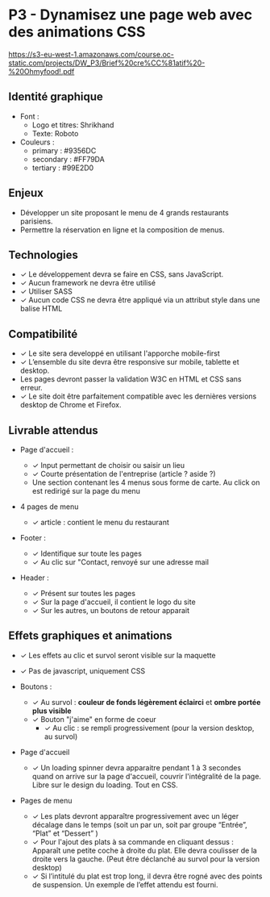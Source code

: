 # P3 - Dynamisez une page web avec des animations CSS
https://s3-eu-west-1.amazonaws.com/course.oc-static.com/projects/DW_P3/Brief%20cre%CC%81atif%20-%20Ohmyfood!.pdf
## Identité graphique

- Font : 
    - Logo et titres: Shrikhand
    - Texte: Roboto
- Couleurs :
    - primary : #9356DC
    - secondary : #FF79DA
    - tertiary : #99E2D0


## Enjeux

- Développer un site proposant le menu de 4 grands restaurants parisiens.
- Permettre la réservation en ligne et la composition de menus.


## Technologies

- ✓ Le développement devra se faire en CSS, sans JavaScript.
- ✓ Aucun framework ne devra être utilisé
- ✓ Utiliser SASS
- ✓ Aucun code CSS ne devra être appliqué via un attribut style dans une balise HTML


## Compatibilité

- ✓ Le site sera developpé en utilisant l'apporche mobile-first
- ✓ L’ensemble du site devra être responsive sur mobile, tablette et desktop.
- Les pages devront passer la validation W3C en HTML et CSS sans erreur.
- ✓ Le site doit être parfaitement compatible avec les dernières versions desktop de Chrome et Firefox.


## Livrable attendus

- Page d'accueil : 
    - ✓ Input permettant de choisir ou saisir un lieu
    - ✓ Courte présentation de l'entreprise (article ? aside ?)
    - Une section contenant les 4 menus sous forme de carte. Au click on est redirigé sur la page du menu
- 4 pages de menu
    - ✓ article : contient le menu du restaurant

- Footer : 
    - ✓ Identifique sur toute les pages
    - ✓ Au clic sur "Contact, renvoyé sur une adresse mail

- Header :
    - ✓ Présent sur toutes les pages
    - ✓ Sur la page d'accueil, il contient le logo du site
    - ✓ Sur les autres, un boutons de retour apparait

## Effets graphiques et animations

- ✓ Les effets au clic et survol seront visible sur la maquette
- ✓ Pas de javascript, uniquement CSS

- Boutons :
    - ✓ Au survol : **couleur de fonds légèrement éclairci** et **ombre portée plus visible**
    - ✓ Bouton "j'aime" en forme de coeur
        - ✓ Au clic : se rempli progressivement (pour la version desktop, au survol)

- Page d'accueil
    - ✓ Un loading spinner devra apparaitre pendant 1 à 3 secondes quand on arrive sur la page d'accueil, couvrir l'intégralité de la page. Libre sur le design du loading. Tout en CSS.

- Pages de menu
    - ✓ Les plats devront apparaître progressivement avec un léger décalage dans le temps (soit un par un, soit par groupe “Entrée”, “Plat” et “Dessert” )
    - ✓ Pour l'ajout des plats à sa commande en cliquant dessus : Apparaît une petite coche à droite du plat. Elle devra coulisser de la droite vers la gauche. (Peut être déclanché au survol pour la version desktop)
    - ✓ Si l’intitulé du plat est trop long, il devra être rogné avec des points de suspension. Un exemple de l’effet attendu est fourni.
    

